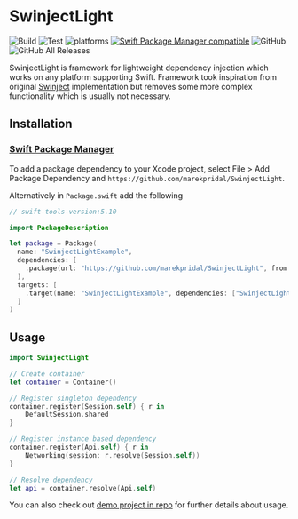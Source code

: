 # SwinjectLight

![Build](https://github.com/marekpridal/SwinjectLight/actions/workflows/build.yml/badge.svg) ![Test](https://github.com/marekpridal/SwinjectLight/actions/workflows/test.yml/badge.svg) ![platforms](https://img.shields.io/badge/platform-iOS%20%7C%20watchOS%20%7C%20tvOS%20%7C%20macOS%20%7C%20Windows%20%7C%20Ubuntu%20%7C%20Android-333333) [![Swift Package Manager compatible](https://img.shields.io/badge/Swift%20Package%20Manager-compatible-brightgreen.svg)](https://github.com/apple/swift-package-manager) ![GitHub](https://img.shields.io/github/license/marekpridal/SwinjectLight) ![GitHub All Releases](https://img.shields.io/github/downloads/marekpridal/SwinjectLight/total)

SwinjectLight is framework for lightweight dependency injection which works on any platform supporting Swift. Framework took inspiration from original [Swinject](https://github.com/Swinject/Swinject) implementation but removes some more complex functionality which is usually not necessary.

## Installation

### [Swift Package Manager](https://github.com/apple/swift-package-manager)

To add a package dependency to your Xcode project, select File > Add Package Dependency and `https://github.com/marekpridal/SwinjectLight`.

Alternatively in `Package.swift` add the following

```swift
// swift-tools-version:5.10

import PackageDescription

let package = Package(
  name: "SwinjectLightExample",
  dependencies: [
    .package(url: "https://github.com/marekpridal/SwinjectLight", from: "1.0.0")
  ],
  targets: [
    .target(name: "SwinjectLightExample", dependencies: ["SwinjectLight"])
  ]
)
```

## Usage
```swift
import SwinjectLight

// Create container
let container = Container()

// Register singleton dependency
container.register(Session.self) { r in
    DefaultSession.shared
}

// Register instance based dependency
container.register(Api.self) { r in
    Networking(session: r.resolve(Session.self))
}

// Resolve dependency
let api = container.resolve(Api.self)
```

You can also check out [demo project in repo](DIDemoApp) for further details about usage.